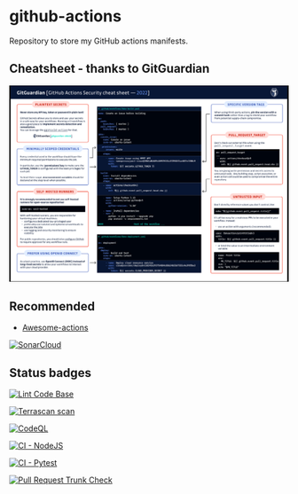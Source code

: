 # github-actions

Repository to store my GitHub actions manifests.

## Cheatsheet - thanks to GitGuardian

![image](./cheatsheet.png)

## Recommended

- [Awesome-actions](https://github.com/sdras/awesome-actions)

[![SonarCloud](https://sonarcloud.io/images/project_badges/sonarcloud-orange.svg)](https://sonarcloud.io/summary/new_code?id=zMynxx_github-actions)

## Status badges

[![Lint Code Base](https://github.com/zMynxx/github-actions/actions/workflows/super-linter.yaml/badge.svg?event=push)](https://github.com/zMynxx/github-actions/actions/workflows/super-linter.yaml)

[![Terrascan scan](https://github.com/zMynxx/github-actions/actions/workflows/terrascanner.yml/badge.svg?event=pull_request)](https://github.com/zMynxx/github-actions/actions/workflows/terrascanner.yml)

[![CodeQL](https://github.com/zMynxx/github-actions/actions/workflows/github-code-scanning/codeql/badge.svg)](https://github.com/zMynxx/github-actions/actions/workflows/github-code-scanning/codeql)

[![CI - NodeJS](https://github.com/zMynxx/github-actions/actions/workflows/ci-nodejs.yaml/badge.svg?event=push)](https://github.com/zMynxx/github-actions/actions/workflows/ci-nodejs.yaml)

[![CI - Pytest](https://github.com/zMynxx/github-actions/actions/workflows/ci-pytest.yaml/badge.svg?event=push)](https://github.com/zMynxx/github-actions/actions/workflows/ci-pytest.yaml)

[![Pull Request Trunk Check](https://github.com/zMynxx/github-actions/actions/workflows/trunk-check.yaml/badge.svg)](https://github.com/zMynxx/github-actions/actions/workflows/trunk-check.yaml)
